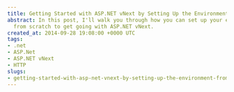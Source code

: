 ```yaml
---
title: Getting Started with ASP.NET vNext by Setting Up the Environment From Scratch
abstract: In this post, I'll walk you through how you can set up your environment
  from scratch to get going with ASP.NET vNext.
created_at: 2014-09-28 19:08:00 +0000 UTC
tags:
- .net
- ASP.Net
- ASP.NET vNext
- HTTP
slugs:
- getting-started-with-asp-net-vnext-by-setting-up-the-environment-from-scratch
---
```

